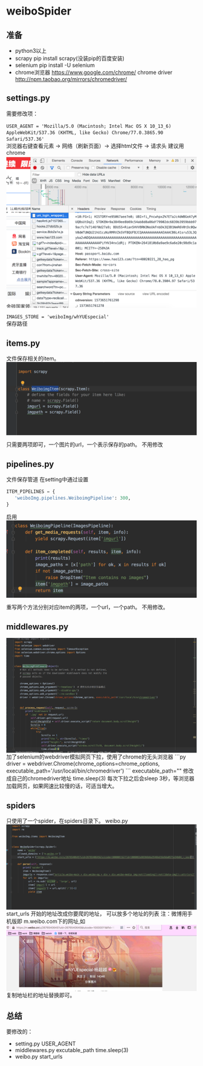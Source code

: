 # weiboSpider

## 准备

+ python3以上
+ scrapy
  pip install scrapy(没装pip的百度安装)
+ selenium
  pip install -U selenium
+ chrome浏览器
 https://www.google.com/chrome/
 chrome driver
 http://npm.taobao.org/mirrors/chromedriver/

## settings.py

需要修改项：

`USER_AGENT = 'Mozilla/5.0 (Macintosh; Intel Mac OS X 10_13_6) AppleWebKit/537.36 (KHTML, like Gecko) Chrome/77.0.3865.90 Safari/537.36'`  
浏览器右键查看元素 -> 网络（刷新页面）-> 选择html文件 -> 请求头
建议用chrome
<img src="figs/chrome-agent.png"  align=center>

`IMAGES_STORE = 'weiboImg/whYUEspecial'`  
保存路径

## items.py

文件保存相关的item。
<img src="figs/items.png" align=center>

只需要两项即可，一个图片的url，一个表示保存的path。
不用修改

## pipelines.py

文件保存管道
在setting中通过设置

```py
ITEM_PIPELINES = {
   'weiboImg.pipelines.WeiboimgPipeline': 300,
}
```

启用
<img src="figs/pipelines.png" align=center>

重写两个方法分别对应item的两项，一个url，一个path。
不用修改。

## middlewares.py

<img src="figs/middlewares.png" align=center>
加了selenium的webdriver模拟网页下拉，使用了chrome的无头浏览器
```py
driver = webdriver.Chrome(chrome_options=chrome_options, executable_path='/usr/local/bin/chromedriver')
```
executable_path=""
修改成自己的chromedriver地址
time.sleep(3)
每次下拉之后会sleep 3秒，等浏览器加载网页，如果网速比较慢的话，可适当增大。

## spiders

只使用了一个spider，在spiders目录下。
weibo.py
<img src='figs/spider.png' align=center>
start_urls 开始的地址改成你要爬的地址，
可以放多个地址的列表
注：微博用手机版即
m.weibo.com下的网址,如
<img src="figs/start_urls.png" align=center>
复制地址栏的地址替换即可。

## 总结

要修改的：

+ setting.py
  USER_AGENT
+ middlewares.py
  excutable_path
  time.sleep(3)
+ weibo.py
  start_urls


